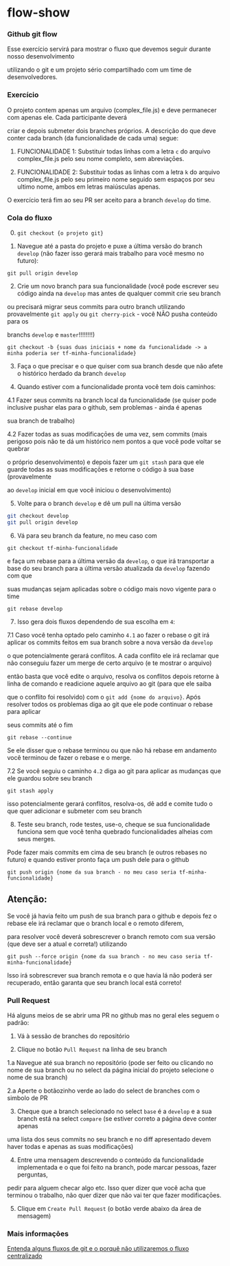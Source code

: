 # flow-show

### Github git flow

Esse exercício servirá para mostrar o fluxo que devemos seguir durante nosso desenvolvimento

utilizando o git e um projeto sério compartilhado com um time de desenvolvedores.

### Exercício

O projeto contem apenas um arquivo (complex_file.js) e deve permanecer com apenas ele. Cada participante deverá

criar e depois submeter dois branches próprios. A descrição do que deve conter cada branch (da funcionalidade de cada uma) segue:

1. FUNCIONALIDADE 1: Substituir todas linhas com a letra `c` do arquivo complex_file.js pelo seu nome completo, sem abreviaçōes.

2. FUNCIONALIDADE 2: Substituir todas as linhas com a letra `k` do arquivo complex_file.js pelo seu primeiro nome seguido sem espaços por seu ultimo nome, ambos em letras maiúsculas apenas.

O exercício terá fim ao seu PR ser aceito para a branch `develop` do time.

### Cola do fluxo

0. `git checkout {o projeto git}`

1. Navegue até a pasta do projeto e puxe a última versão do branch `develop` (não fazer isso gerará mais trabalho para você mesmo no futuro):

`git pull origin develop`

2. Crie um novo branch para sua funcionalidade (você pode escrever seu código ainda na `develop` mas antes de qualquer commit crie seu branch

ou precisará migrar seus commits para outro branch utilizando provavelmente `git apply` ou `git cherry-pick` - você NÃO pusha conteúdo para os

branchs `develop` e `master`!!!!!!!!)

`git checkout -b {suas duas iniciais + nome da funcionalidade -> a minha poderia ser tf-minha-funcionalidade}`

3. Faça o que precisar e o que quiser com sua branch desde que não afete o histórico herdado da branch `develop`

4. Quando estiver com a funcionalidade pronta você tem dois caminhos:

4.1 Fazer seus commits na branch local da funcionalidade (se quiser pode inclusive pushar elas para o github, sem problemas - ainda é apenas

sua branch de trabalho)

4.2 Fazer todas as suas modificaçōes de uma vez, sem commits (mais perigoso pois não te dá um histórico nem pontos a que você pode voltar se quebrar

o próprio desenvolvimento) e depois fazer um `git stash` para que ele guarde todas as suas modificaçōes e retorne o código à sua base (provavelmente

ao `develop` inicial em que você iniciou o desenvolvimento)

5. Volte para o branch `develop` e dê um pull na última versão

```bash
git checkout develop
git pull origin develop
```

6. Vá para seu branch da feature, no meu caso com

`git checkout tf-minha-funcionalidade`

e faça um rebase para a última versão da `develop`, o que irá transportar a base do seu branch para a última versão atualizada da `develop` fazendo com que

suas mudanças sejam aplicadas sobre o código mais novo vigente para o time

`git rebase develop`

7. Isso gera dois fluxos dependendo de sua escolha em `4`:

7.1 Caso você tenha optado pelo caminho `4.1` ao fazer o rebase o git irá aplicar os commits feitos em sua branch sobre a nova versão da `develop`

o que potencialmente gerará conflitos. A cada conflito ele irá reclamar que não conseguiu fazer um merge de certo arquivo (e te mostrar o arquivo)

então basta que você edite o arquivo, resolva os conflitos depois retorne à linha de comando e readicione aquele arquivo ao git (para que ele saiba

que o conflito foi resolvido) com o `git add {nome do arquivo}`. Após resolver todos os problemas diga ao git que ele pode continuar o rebase para aplicar

seus commits até o fim

`git rebase --continue`

Se ele disser que o rebase terminou ou que não há rebase em andamento você terminou de fazer o rebase e o merge.

7.2 Se você seguiu o caminho `4.2` diga ao git para aplicar as mudanças que ele guardou sobre seu branch

`git stash apply`

isso potencialmente gerará conflitos, resolva-os, dê add e comite tudo o que quer adicionar e submeter com seu branch

8. Teste seu branch, rode testes, use-o, cheque se sua funcionalidade funciona sem que você tenha quebrado funcionalidades alheias com seus merges.

Pode fazer mais commits em cima de seu branch (e outros rebases no futuro) e quando estiver pronto faça um push dele para o github

`git push origin {nome da sua branch - no meu caso seria tf-minha-funcionalidade}`

## Atenção:

Se você já havia feito um push de sua branch para o github e depois fez o rebase ele irá reclamar que o branch local e o remoto diferem,

para resolver você deverá sobrescrever o branch remoto com sua versão (que deve ser a atual e correta!) utilizando

`git push --force origin {nome da sua branch - no meu caso seria tf-minha-funcionalidade}`

Isso irá sobrescrever sua branch remota e o que havia lá não poderá ser recuperado, então garanta que seu branch local está correto!

### Pull Request

Há alguns meios de se abrir uma PR no github mas no geral eles seguem o padrão:

1. Vá à sessão de branches do repositório

2. Clique no botão `Pull Request` na linha de seu branch

1.a Navegue até sua branch no repositório (pode ser feito ou clicando no nome de sua branch ou no select da página inicial do projeto selecione o nome de sua branch)

2.a Aperte o botãozinho verde ao lado do select de branches com o simbolo de PR

3. Cheque que a branch selecionado no select `base` é a `develop` e a sua branch está na select `compare` (se estiver correto a página deve conter apenas

uma lista dos seus commits no seu branch e no diff apresentado devem haver todas e apenas as suas modificaçōes)

4. Entre uma mensagem descrevendo o conteúdo da funcionalidade implementada e o que foi feito na branch, pode marcar pessoas, fazer perguntas,

pedir para alguem checar algo etc. Isso quer dizer que você acha que terminou o trabalho, não quer dizer que não vai ter que fazer modificaçōes.

5. Clique em `Create Pull Request` (o botão verde abaixo da área de mensagem)


### Mais informaçōes

[Entenda alguns fluxos de git e o porquê não utilizaremos o fluxo centralizado](https://www.atlassian.com/git/tutorials/comparing-workflows/centralized-workflow)


